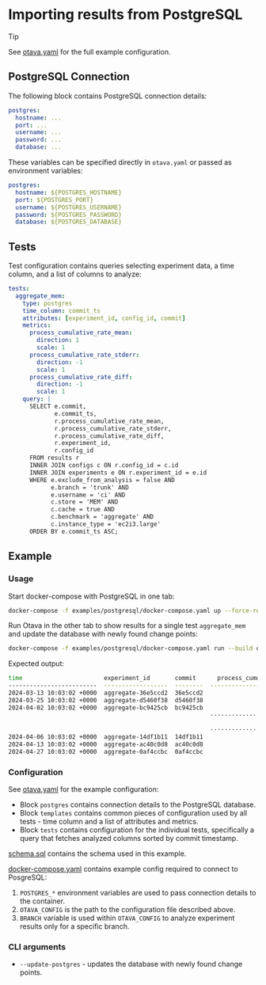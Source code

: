 # Importing results from PostgreSQL

> [!TIP]
> See [otava.yaml](../examples/postgresql/otava.yaml) for the full example configuration.

## PostgreSQL Connection
The following block contains PostgreSQL connection details:

```yaml
postgres:
  hostname: ...
  port: ...
  username: ...
  password: ...
  database: ...
```

These variables can be specified directly in `otava.yaml` or passed as environment variables:

```yaml
postgres:
  hostname: ${POSTGRES_HOSTNAME}
  port: ${POSTGRES_PORT}
  username: ${POSTGRES_USERNAME}
  password: ${POSTGRES_PASSWORD}
  database: ${POSTGRES_DATABASE}
```

## Tests

Test configuration contains queries selecting experiment data, a time column, and a list of columns to analyze:

```yaml
tests:
  aggregate_mem:
    type: postgres
    time_column: commit_ts
    attributes: [experiment_id, config_id, commit]
    metrics:
      process_cumulative_rate_mean:
        direction: 1
        scale: 1
      process_cumulative_rate_stderr:
        direction: -1
        scale: 1
      process_cumulative_rate_diff:
        direction: -1
        scale: 1
    query: |
      SELECT e.commit,
             e.commit_ts,
             r.process_cumulative_rate_mean,
             r.process_cumulative_rate_stderr,
             r.process_cumulative_rate_diff,
             r.experiment_id,
             r.config_id
      FROM results r
      INNER JOIN configs c ON r.config_id = c.id
      INNER JOIN experiments e ON r.experiment_id = e.id
      WHERE e.exclude_from_analysis = false AND
            e.branch = 'trunk' AND
            e.username = 'ci' AND
            c.store = 'MEM' AND
            c.cache = true AND
            c.benchmark = 'aggregate' AND
            c.instance_type = 'ec2i3.large'
      ORDER BY e.commit_ts ASC;
```

## Example

### Usage

Start docker-compose with PostgreSQL in one tab:

```bash
docker-compose -f examples/postgresql/docker-compose.yaml up --force-recreate --always-recreate-deps --renew-anon-volumes
````

Run Otava in the other tab to show results for a single test `aggregate_mem` and update the database with newly found change points:

```bash
docker-compose -f examples/postgresql/docker-compose.yaml run --build otava bin/otava analyze aggregate_mem --update-postgres
```

Expected output:

```bash                                                                                                                                                                                                       0.0s
time                       experiment_id       commit      process_cumulative_rate_mean    process_cumulative_rate_stderr    process_cumulative_rate_diff
-------------------------  ------------------  --------  ------------------------------  --------------------------------  ------------------------------
2024-03-13 10:03:02 +0000  aggregate-36e5ccd2  36e5ccd2                           61160                              2052                           13558
2024-03-25 10:03:02 +0000  aggregate-d5460f38  d5460f38                           60160                              2142                           13454
2024-04-02 10:03:02 +0000  aggregate-bc9425cb  bc9425cb                           60960                              2052                           13053
                                                         ······························
                                                                                  -5.6%
                                                         ······························
2024-04-06 10:03:02 +0000  aggregate-14df1b11  14df1b11                           57123                              2052                           14052
2024-04-13 10:03:02 +0000  aggregate-ac40c0d8  ac40c0d8                           57980                              2052                           13521
2024-04-27 10:03:02 +0000  aggregate-0af4ccbc  0af4ccbc                           56950                              2052                           13532
```

### Configuration

See [otava.yaml](../examples/postgresql/otava.yaml) for the example configuration:
* Block `postgres` contains connection details to the PostgreSQL database.
* Block `templates` contains common pieces of configuration used by all tests - time column and a list of attributes and metrics.
* Block `tests` contains configuration for the individual tests, specifically a query that fetches analyzed columns sorted by commit timestamp.

[schema.sql](../examples/postgresql/init-db/schema.sql) contains the schema used in this example.

[docker-compose.yaml](../examples/postgresql/docker-compose.yaml) contains example config required to connect to PosgreSQL:
1. `POSTGRES_*` environment variables are used to pass connection details to the container.
2. `OTAVA_CONFIG` is the path to the configuration file described above.
3. `BRANCH` variable is used within `OTAVA_CONFIG` to analyze experiment results only for a specific branch.


### CLI arguments

* `--update-postgres` - updates the database with newly found change points.
